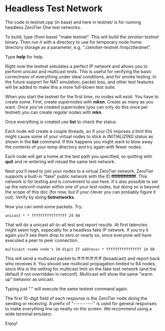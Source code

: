 Headless Test Network
======

The code in testnet.cpp (in base) and here in testnet/ is for running headless ZeroTier One test networks.

To build, type (from base) "make testnet". This will build the *zerotier-testnet* binary. Then run it with a directory to use for temporary node home directory storage as a parameter, e.g. "./zerotier-testnet /tmp/zttestnet".

Type **help** for help.

Right now the testnet simulates a perfect IP network and allows you to perform unicast and multicast tests. This is useful for verifying the basic correctness of everything under ideal conditions, and for smoke testing. In the future support for NAT emulation, packet loss, and other test features will be added to make this a more full-blown test suite.

When you start the testnet for the first time, no nodes will exist. You have to create some. First, create supernodes with **mksn**. Create as many as you want. Once you've created supernodes (you can only do this once per testnet) you can create regular nodes with **mkn**.

Once everything is created use **list** to check the status.

Each node will create a couple threads, so if your OS imposes a limit this might cause some of your virtual nodes to stick in *INITIALIZING* status as shown in the **list** command. If this happens you might want to blow away the contents of your temp directory and try again with fewer nodes.

Each node will get a home at the test path you specified, so quitting with **quit** and re-entering will reload the same test network.

Next you'll need to join your nodes to a virtual ZeroTier network. ZeroTier supports a built-in "fake" public network with the ID **ffffffffffffffff**. This network is for testing and is convenient to use here. It's also possible to set up the netconf-master within one of your test nodes, but doing so is beyond the scope of this doc (for now, but if your clever you can probably figure it out). Verify by doing **listnetworks**.

Now you can send some packets. Try:

    unicast * * ffffffffffffffff 24 60

That will do a unicast all-to-all test and report results. At first latencies might seem high, especially for a headless fake IP network. If you try it again you'll see them drop to zero or nearly so, since everyone will have executed a peer to peer connection.

    multicast <some node's 10-digit ZT address> * ffffffffffffffff 24 60

This will send a multicast packet to ff:ff:ff:ff:ff:ff (broadcast) and report back who receives it. You should see multicast propagation limited to 64 nodes, since this is the setting for multicast limit on the fake test network (and the default if not overridden in netconf). Multicast will show the same "warm up" behavior as unicast.

Typing just "." will execute the same testnet command again.

The first 10-digit field of each response is the ZeroTier node doing the sending or receiving. A prefix of "----------" is used for general responses to make everything line up neatly on the screen. We recommend using a wide terminal emulator.

Enjoy!
